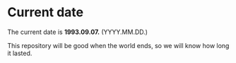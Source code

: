 # Current date

The current date is **1993.09.07.** (YYYY.MM.DD.)

This repository will be good when the world ends, so we will know how long it lasted.